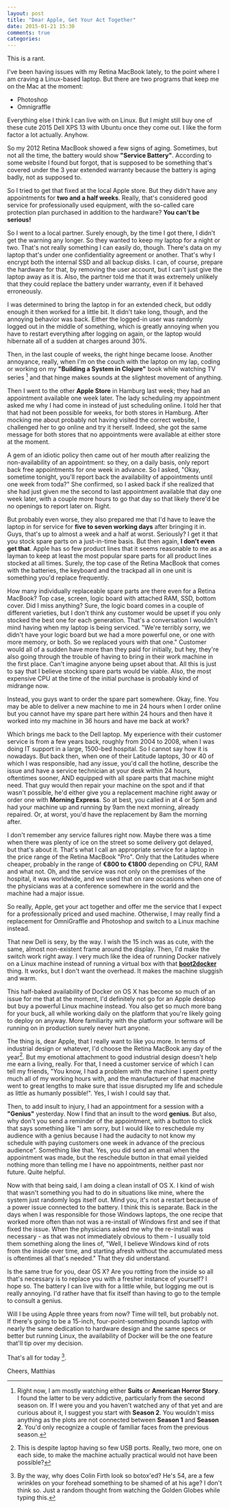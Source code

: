 ```yaml
---
layout: post
title: "Dear Apple, Get Your Act Together"
date: 2015-01-21 15:30
comments: true
categories: 
---
```

This is a rant. 

<!-- more -->

I've been having issues with my Retina MacBook lately, to the point where I am craving a Linux-based laptop. But there are two programs that keep me on the Mac at the moment:

* Photoshop
* Omnigraffle

Everything else I think I can live with on Linux. But I might still buy one of these cute 2015 Dell XPS 13 with Ubuntu once they come out. I like the form factor a lot actually. Anyhow. 

So my 2012 Retina MacBook showed a few signs of aging. Sometimes, but not all the time, the battery would show **"Service Battery"**. According to some website I found but forgot, that is supposed to be something that's covered under the 3 year extended warranty because the battery is aging badly, not as supposed to.

So I tried to get that fixed at the local Apple store. But they didn't have any appointments for **two and a half weeks**. Really, that's considered good service for professionally used equipment, with the so-called care protection plan purchased in addition to the hardware? **You can't be serious!** 

So I went to a local partner. Surely enough, by the time I got there, I didn't get the warning any longer. So they wanted to keep my laptop for a night or two. That's not really something I can easily do, though. There's data on my laptop that's under one confidentiality agreement or another. That's why I encrypt both the internal SSD and all backup disks. I can, of course, prepare the hardware for that, by removing the user account, but I can't just give the laptop away as it is. Also, the partner told me that it was extremely unlikely that they could replace the battery under warranty, even if it behaved erroneously.

I was determined to bring the laptop in for an extended check, but oddly enough it then worked for a little bit. It didn't take long, though, and the annoying behavior was back. Either the logged-in user was randomly logged out in the middle of something, which is greatly annoying when you have to restart everything after logging on again, or the laptop would hibernate all of a sudden at charges around 30%.

Then, in the last couple of weeks, the right hinge became loose. Another annoyance, really, when I'm on the couch with the laptop on my lap, coding or working on my **"Building a System in Clojure"** book while watching TV series [^1] and that hinge makes sounds at the slightest movement of anything.

Then I went to the other **Apple Store** in Hamburg last week; they had an appointment available one week later. The lady scheduling my appointment asked me why I had come in instead of just scheduling online. I told her that that had not been possible for weeks, for both stores in Hamburg. After mocking me about probably not having visited the correct website, I challenged her to go online and try it herself. Indeed, she got the same message for both stores that no appointments were available at either store at the moment. 

A gem of an idiotic policy then came out of her mouth after realizing the non-availability of an appointment: so they, on a daily basis, only report back free appointments for one week in advance. So I asked, "Okay, sometime tonight, you'll report back the availability of appointments until one week from toda?" She confirmed, so I asked back if she realized that she had just given me the second to last appointment available that day one week later, with a couple more hours to go that day so that likely there'd be no openings to report later on. Right.

But probably even worse, they also prepared me that I'd have to leave the laptop in for service for **five to seven working days** after bringing it in. Guys, that's up to almost a week and a half at worst. Seriously? I get it that you stock spare parts on a just-in-time basis. But then again, **I don't even get that**. Apple has so few product lines that it seems reasonable to me as a layman to keep at least the most popular spare parts for all product lines stocked at all times. Surely, the top case of the Retina MacBook that comes with the batteries, the keyboard and the trackpad all in one unit is something you'd replace frequently.

How many individually replaceable spare parts are there even for a Retina MacBook? Top case, screen, logic board with attached RAM, SSD, bottom cover. Did I miss anything? Sure, the logic board comes in a couple of different varieties, but I don't think any customer would be upset if you only stocked the best one for each generation. That's a conversation I wouldn't mind having when my laptop is being serviced. "We're terribly sorry, we didn't have your logic board but we had a more powerful one, or one with more memory, or both. So we replaced yours with that one." Customer would all of a sudden have more than they paid for initially, but hey, they're also going through the trouble of having to bring in their work machine in the first place. Can't imagine anyone being upset about that. All this is just to say that I believe stocking spare parts would be viable. Also, the most expensive CPU at the time of the initial purchase is probably kind of midrange now.

Instead, you guys want to order the spare part somewhere. Okay, fine. You may be able to deliver a new machine to me in 24 hours when I order online but you cannot have my spare part here within 24 hours and then have it worked into my machine in 36 hours and have me back at work?

Which brings me back to the Dell laptop. My experience with their customer service is from a few years back, roughly from 2004 to 2008, when I was doing IT support in a large, 1500-bed hospital. So I cannot say how it is nowadays. But back then, when one of their Latitude laptops, 30 or 40 of which I was responsible, had any issue, you'd call the hotline, describe the issue and have a service technician at your desk within 24 hours, oftentimes sooner, AND equipped with all spare parts that machine might need. That guy would then repair your machine on the spot and if that wasn't possible, he'd either give you a replacement machine right away or order one with **Morning Express**. So at best, you called in at 4 or 5pm and had your machine up and running by 9am the next morning, already repaired. Or, at worst, you'd have the replacement by 8am the morning after.

I don't remember any service failures right now. Maybe there was a time when there was plenty of ice on the street so some delivery got delayed, but that's about it. That's what I call an appropriate service for a laptop in the price range of the Retina MacBook "Pro". Only that the Latitudes where cheaper, probably in the range of **€800 to €1800** depending on CPU, RAM and what not. Oh, and the service was not only on the premises of the hospital, it was worldwide, and we used that on rare occasions when one of the physicians was at a conference somewhere in the world and the machine had a major issue.

So really, Apple, get your act together and offer me the service that I expect for a professionally priced and used machine. Otherwise, I may really find a replacement for OmniGraffle and Photoshop and switch to a Linux machine instead.

That new Dell is sexy, by the way. I wish the 15 inch was as cute, with the same, almost non-existent frame around the display. Then, I'd make the switch work right away. I very much like the idea of running Docker natively on a Linux machine instead of running a virtual box with that **[boot2docker](http://boot2docker.io)** thing. It works, but I don't want the overhead. It makes the machine sluggish and warm.

This half-baked availability of Docker on OS X has become so much of an issue for me that at the moment, I'd definitely not go for an Apple desktop but buy a powerful Linux machine instead. You also get so much more bang for your buck, all while working daily on the platform that you're likely going to deploy on anyway. More familiarity with the platform your software will be running on in production surely never hurt anyone.

The thing is, dear Apple, that I really want to like you more. In terms of industrial design or whatever, I'd choose the Retina MacBook any day of the year[^2]. But my emotional attachment to good industrial design doesn't help me earn a living, really. For that, I need a customer service of which I can tell my friends, "You know, I had a problem with the machine I spent pretty much all of my working hours with, and the manufacturer of that machine went to great lengths to make sure that issue disrupted my life and schedule as little as humanly possible!". Yes, I wish I could say that.

Then, to add insult to injury, I had an appointment for a session with a **"Genius"** yesterday. Now I find that an insult to the word **genius**. But also, why don't you send a reminder of the appointment, with a button to click that says something like "I am sorry, but I would like to reschedule my audience with a genius because I had the audacity to not know my schedule with paying customers one week in advance of the precious audience". Something like that. Yes, you did send an email when the appointment was made, but the reschedule button in that email yielded nothing more than telling me I have no appointments, neither past nor future. Quite helpful.

Now with that being said, I am doing a clean install of OS X. I kind of wish that wasn't something you had to do in situations like mine, where the system just randomly logs itself out. Mind you, it's not a restart because of a power issue connected to the battery. I think this is separate. Back in the days when I was responsible for those Windows laptops, the one recipe that worked more often than not was a re-install of Windows first and see if that fixed the issue. When the physicians asked me why the re-install was necessary - as that was not immediately obvious to them - I usually told them something along the lines of, "Well, I believe Windows kind of rots from the inside over time, and starting afresh without the accumulated mess is oftentimes all that's needed." That they did understand. 

Is the same true for you, dear OS X? Are you rotting from the inside so all that's necessary is to replace you with a fresher instance of yourself? I hope so. The battery I can live with for a little while, but logging me out is really annoying. I'd rather have that fix itself than having to go to the temple to consult a genius.

Will I be using Apple three years from now? Time will tell, but probably not. If there's going to be a 15-inch, four-point-something pounds laptop with nearly the same dedication to hardware design and the same specs or better but running Linux, the availability of Docker will be the one feature that'll tip over my decision.

That's all for today [^3].

Cheers,
Matthias

[^1]: Right now, I am mostly watching either **Suits** or **American Horror Story**. I found the latter to be very addictive, particularly from the second season on. If I were you and you haven't watched any of that yet and are curious about it, I suggest you start with **Season 2**. You wouldn't miss anything as the plots are not connected between **Season 1** and **Season 2**. You'd only recognize a couple of familiar faces from the previous season.

[^2]: This is despite laptop having so few USB ports. Really, two more, one on each side, to make the machine actually practical would not have been possible?

[^3]: By the way, why does Colin Firth look so botox'ed? He's 54, are a few wrinkles on your forehead something to be shamed of at his age? I don't think so. Just a random thought from watching the Golden Globes while typing this.